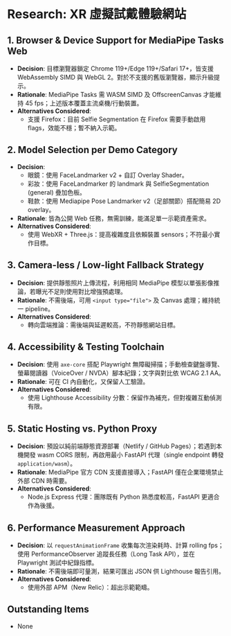 # Research: XR 虛擬試戴體驗網站

## 1. Browser & Device Support for MediaPipe Tasks Web
- **Decision**: 目標瀏覽器鎖定 Chrome 119+/Edge 119+/Safari 17+，皆支援 WebAssembly SIMD 與 WebGL 2。對於不支援的舊版瀏覽器，顯示升級提示。
- **Rationale**: MediaPipe Tasks 需 WASM SIMD 及 OffscreenCanvas 才能維持 45 fps；上述版本覆蓋主流桌機/行動裝置。
- **Alternatives Considered**:
  - 支援 Firefox：目前 Selfie Segmentation 在 Firefox 需要手動啟用 flags，效能不穩；暫不納入示範。

## 2. Model Selection per Demo Category
- **Decision**: 
  - 眼鏡：使用 FaceLandmarker v2 + 自訂 Overlay Shader。
  - 彩妝：使用 FaceLandmarker 的 landmark 與 SelfieSegmentation (general) 疊加色板。
  - 鞋款：使用 Mediapipe Pose Landmarker v2（足部關節）搭配簡易 2D overlay。
- **Rationale**: 皆為公開 Web 任務，無需訓練，能滿足單一示範資產需求。
- **Alternatives Considered**:
  - 使用 WebXR + Three.js：提高複雜度且依賴裝置 sensors；不符最小實作目標。

## 3. Camera-less / Low-light Fallback Strategy
- **Decision**: 提供靜態照片上傳流程，利用相同 MediaPipe 模型以單張影像推論，若曝光不足則使用對比增強預處理。
- **Rationale**: 不需後端，可用 `<input type="file">` 及 Canvas 處理；維持統一 pipeline。
- **Alternatives Considered**:
  - 轉向雲端推論：需後端與延遲較高，不符靜態網站目標。

## 4. Accessibility & Testing Toolchain
- **Decision**: 使用 `axe-core` 搭配 Playwright 無障礙掃描；手動檢查鍵盤導覽、螢幕閱讀器（VoiceOver / NVDA）腳本紀錄；文字與對比依 WCAG 2.1 AA。
- **Rationale**: 可在 CI 內自動化，又保留人工驗證。
- **Alternatives Considered**:
  - 使用 Lighthouse Accessibility 分數：保留作為補充，但對複雜互動偵測有限。

## 5. Static Hosting vs. Python Proxy
- **Decision**: 預設以純前端靜態資源部署（Netlify / GitHub Pages）；若遇到本機開發 wasm CORS 限制，再啟用最小 FastAPI 代理（single endpoint 轉發 `application/wasm`）。
- **Rationale**: MediaPipe 官方 CDN 支援直接導入；FastAPI 僅在企業環境禁止外部 CDN 時需要。
- **Alternatives Considered**:
  - Node.js Express 代理：團隊既有 Python 熟悉度較高，FastAPI 更適合作為後援。

## 6. Performance Measurement Approach
- **Decision**: 以 `requestAnimationFrame` 收集每次渲染耗時、計算 rolling fps；使用 PerformanceObserver 追蹤長任務（Long Task API），並在 Playwright 測試中紀錄指標。
- **Rationale**: 不需後端即可量測，結果可匯出 JSON 供 Lighthouse 報告引用。
- **Alternatives Considered**:
  - 使用外部 APM（New Relic）：超出示範範疇。

## Outstanding Items
- None
